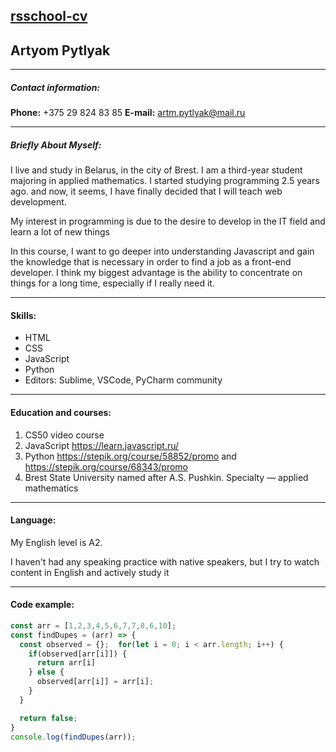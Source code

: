 ## [rsschool-cv][rez]


## Artyom Pytlyak
___
##### Contact information:
**Phone:** +375 29 824 83 85
**E-mail:** artm.pytlyak@mail.ru
___
##### Briefly About Myself:
I live and study in Belarus, in the city of Brest. I am a third-year student majoring in applied mathematics. I started studying programming 2.5 years ago. and now, it seems, I have finally decided that I will teach web development.

My interest in programming is due to the desire to develop in the IT  field and learn a lot of new things

In this course, I want to go deeper into understanding Javascript and gain the knowledge that is necessary in order to find a job as a front-end developer. I think my biggest advantage is the ability to concentrate on things for a long time, especially if I really need it.
___
#### Skills:
+ HTML
+ CSS
+ JavaScript
+ Python
+ Editors: Sublime, VSCode, PyCharm community
___
#### Education and courses:
1. CS50 video  course
2. JavaScript https://learn.javascript.ru/
3. Python https://stepik.org/course/58852/promo and https://stepik.org/course/68343/promo
4. Brest State University named after A.S. Pushkin. Specialty — applied mathematics

___
#### Language:
My English level is A2. 

I haven't had any speaking practice with native speakers, but I try to watch content in English and actively study it
___
#### Code example:
```JavaScript
const arr = [1,2,3,4,5,6,7,7,8,6,10];
const findDupes = (arr) => {
  const observed = {};  for(let i = 0; i < arr.length; i++) {
    if(observed[arr[i]]) {
      return arr[i]
    } else {
      observed[arr[i]] = arr[i];
    }
  }

  return false;
}
console.log(findDupes(arr)); 
```

[rez]: ()
